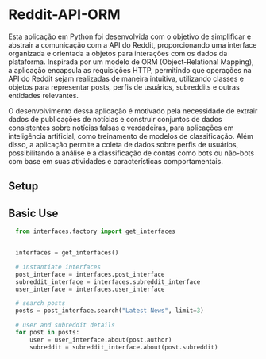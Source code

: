 # Reddit-API-ORM
Esta aplicação em Python foi desenvolvida com o objetivo de simplificar e abstrair a comunicação com a API do Reddit, proporcionando uma interface organizada e orientada a objetos para interações com os dados da plataforma. Inspirada por um modelo de ORM (Object-Relational Mapping), a aplicação encapsula as requisições HTTP, permitindo que operações na API do Reddit sejam realizadas de maneira intuitiva, utilizando classes e objetos para representar posts, perfis de usuários, subreddits e outras entidades relevantes.

O desenvolvimento dessa aplicação é motivado pela necessidade de extrair dados de publicações de notícias e construir conjuntos de dados consistentes sobre notícias falsas e verdadeiras, para aplicações em inteligência artificial, como treinamento de modelos de classificação. Além disso, a aplicação permite a coleta de dados sobre perfis de usuários, possibilitando a análise e a classificação de contas como bots ou não-bots com base em suas atividades e características comportamentais.

## Setup

## Basic Use
```python
  from interfaces.factory import get_interfaces


  interfaces = get_interfaces()

  # instantiate interfaces
  post_interface = interfaces.post_interface
  subreddit_interface = interfaces.subreddit_interface
  user_interface = interfaces.user_interface

  # search posts
  posts = post_interface.search("Latest News", limit=3)

  # user and subreddit details
  for post in posts:
      user = user_interface.about(post.author)
      subreddit = subreddit_interface.about(post.subreddit)
```
